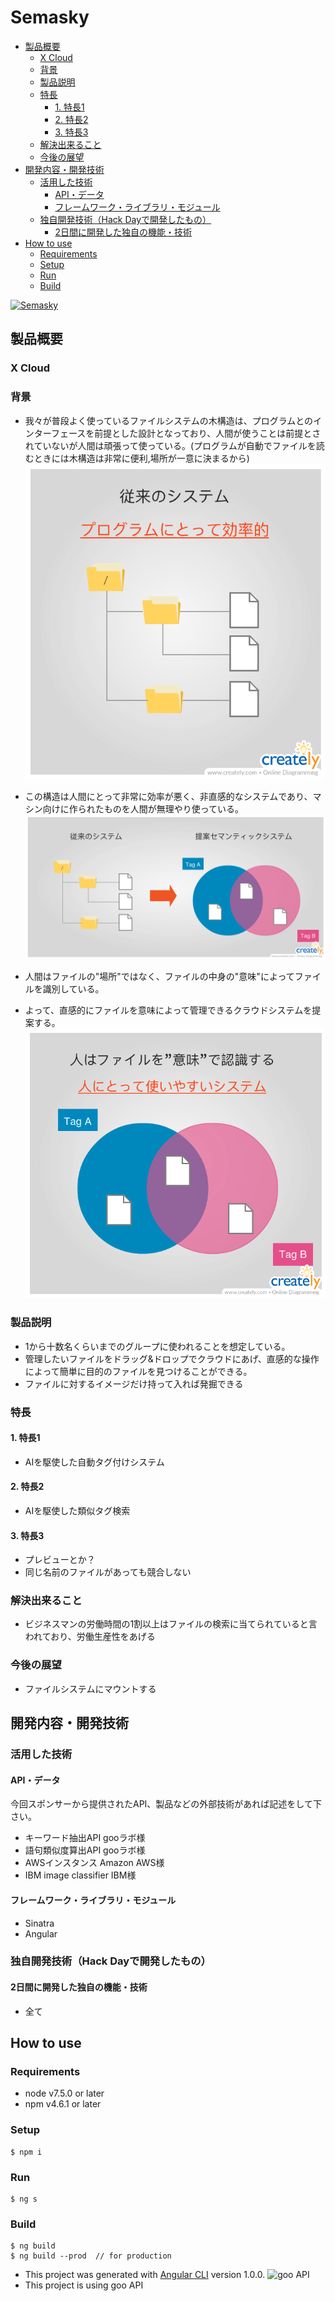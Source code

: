 # Semasky
<!-- START doctoc generated TOC please keep comment here to allow auto update -->
<!-- DON'T EDIT THIS SECTION, INSTEAD RE-RUN doctoc TO UPDATE -->


- [製品概要](#%E8%A3%BD%E5%93%81%E6%A6%82%E8%A6%81)
  - [X Cloud](#x-cloud)
  - [背景](#%E8%83%8C%E6%99%AF)
  - [製品説明](#%E8%A3%BD%E5%93%81%E8%AA%AC%E6%98%8E)
  - [特長](#%E7%89%B9%E9%95%B7)
    - [1. 特長1](#1-%E7%89%B9%E9%95%B71)
    - [2. 特長2](#2-%E7%89%B9%E9%95%B72)
    - [3. 特長3](#3-%E7%89%B9%E9%95%B73)
  - [解決出来ること](#%E8%A7%A3%E6%B1%BA%E5%87%BA%E6%9D%A5%E3%82%8B%E3%81%93%E3%81%A8)
  - [今後の展望](#%E4%BB%8A%E5%BE%8C%E3%81%AE%E5%B1%95%E6%9C%9B)
- [開発内容・開発技術](#%E9%96%8B%E7%99%BA%E5%86%85%E5%AE%B9%E3%83%BB%E9%96%8B%E7%99%BA%E6%8A%80%E8%A1%93)
  - [活用した技術](#%E6%B4%BB%E7%94%A8%E3%81%97%E3%81%9F%E6%8A%80%E8%A1%93)
    - [API・データ](#api%E3%83%BB%E3%83%87%E3%83%BC%E3%82%BF)
    - [フレームワーク・ライブラリ・モジュール](#%E3%83%95%E3%83%AC%E3%83%BC%E3%83%A0%E3%83%AF%E3%83%BC%E3%82%AF%E3%83%BB%E3%83%A9%E3%82%A4%E3%83%96%E3%83%A9%E3%83%AA%E3%83%BB%E3%83%A2%E3%82%B8%E3%83%A5%E3%83%BC%E3%83%AB)
  - [独自開発技術（Hack Dayで開発したもの）](#%E7%8B%AC%E8%87%AA%E9%96%8B%E7%99%BA%E6%8A%80%E8%A1%93hack-day%E3%81%A7%E9%96%8B%E7%99%BA%E3%81%97%E3%81%9F%E3%82%82%E3%81%AE)
    - [2日間に開発した独自の機能・技術](#2%E6%97%A5%E9%96%93%E3%81%AB%E9%96%8B%E7%99%BA%E3%81%97%E3%81%9F%E7%8B%AC%E8%87%AA%E3%81%AE%E6%A9%9F%E8%83%BD%E3%83%BB%E6%8A%80%E8%A1%93)
- [How to use](#how-to-use)
  - [Requirements](#requirements)
  - [Setup](#setup)
  - [Run](#run)
  - [Build](#build)

<!-- END doctoc generated TOC please keep comment here to allow auto update -->

[![Semasky](https://raw.github.com/GabLeRoux/WebMole/master/ressources/WebMole_Youtube_Video.png)](https://www.youtube.com/channel/UC4PtjOfZTbVp9DwtJv82Lzg)

## 製品概要
### X Cloud

### 背景
* 我々が普段よく使っているファイルシステムの木構造は、プログラムとのインターフェースを前提とした設計となっており、人間が使うことは前提とされていないが人間は頑張って使っている。(プログラムが自動でファイルを読むときには木構造は非常に便利,場所が一意に決まるから)
![tree](tree.png)

* この構造は人間にとって非常に効率が悪く、非直感的なシステムであり、マシン向けに作られたものを人間が無理やり使っている。
![venn](venn.png)
* 人間はファイルの"場所"ではなく、ファイルの中身の"意味"によってファイルを識別している。
* よって、直感的にファイルを意味によって管理できるクラウドシステムを提案する。
![sema](sema.png)

### 製品説明
* 1から十数名くらいまでのグループに使われることを想定している。
* 管理したいファイルをドラッグ&ドロップでクラウドにあげ、直感的な操作によって簡単に目的のファイルを見つけることができる。
* ファイルに対するイメージだけ持って入れば発掘できる

### 特長

#### 1. 特長1
* AIを駆使した自動タグ付けシステム

#### 2. 特長2
* AIを駆使した類似タグ検索

#### 3. 特長3
* プレビューとか？
* 同じ名前のファイルがあっても競合しない

### 解決出来ること
* ビジネスマンの労働時間の1割以上はファイルの検索に当てられていると言われており、労働生産性をあげる

### 今後の展望
* ファイルシステムにマウントする

## 開発内容・開発技術
### 活用した技術
#### API・データ
今回スポンサーから提供されたAPI、製品などの外部技術があれば記述をして下さい。

* キーワード抽出API gooラボ様
* 語句類似度算出API gooラボ様
* AWSインスタンス Amazon AWS様
* IBM image classifier IBM様

#### フレームワーク・ライブラリ・モジュール
* Sinatra
* Angular

### 独自開発技術（Hack Dayで開発したもの）
#### 2日間に開発した独自の機能・技術
* 全て

## How to use

### Requirements
* node v7.5.0 or later
* npm v4.6.1 or later

### Setup
```
$ npm i
```

### Run
```
$ ng s
```

### Build
```
$ ng build
$ ng build --prod  // for production
```

* This project was generated with [Angular CLI](https://github.com/angular/angular-cli) version 1.0.0.
![goo API](http://u.xgoo.jp/img/sgoo.png)
* This project is using goo API
